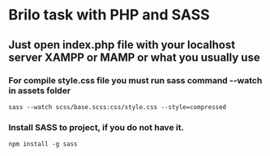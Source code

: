 # Brilo task with PHP and SASS

## Just open index.php file with your localhost server XAMPP or MAMP or what you usually use

### For compile style.css file you must run sass command --watch in assets folder
```
sass --watch scss/base.scss:css/style.css --style=compressed
```

### Install SASS to project, if you do not have it.
```
npm install -g sass
```
